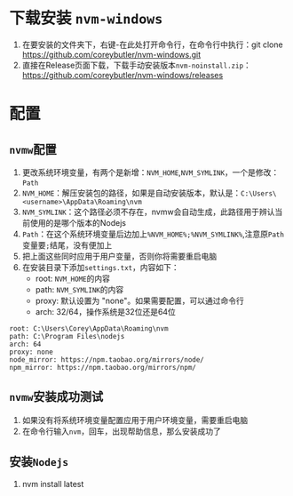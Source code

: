 # 下载安装 `nvm-windows`

1. 在要安装的文件夹下，右键-在此处打开命令行，在命令行中执行：git clone https://github.com/coreybutler/nvm-windows.git
1. 直接在Release页面下载，下载手动安装版本`nvm-noinstall.zip`：https://github.com/coreybutler/nvm-windows/releases

# 配置

## `nvmw`配置

1. 更改系统环境变量，有两个是新增：`NVM_HOME`,`NVM_SYMLINK`，一个是修改：`Path`
1. `NVM_HOME`：解压安装包的路径，如果是自动安装版本，默认是：`C:\Users\<username>\AppData\Roaming\nvm`
1. `NVM_SYMLINK`：这个路径必须不存在，nvmw会自动生成，此路径用于辨认当前使用的是哪个版本的Nodejs
1. `Path`：在这个系统环境变量后边加上`%NVM_HOME%;%NVM_SYMLINK%`,注意原`Path`变量要`;`结尾，没有便加上
1. 把上面这些同时应用于用户变量，否则你将需要重启电脑
1. 在安装目录下添加`settings.txt`，内容如下：
    * root: `NVM_HOME`的内容
    * path: `NVM_SYMLINK`的内容
    * proxy: 默认设置为 "none"。如果需要配置，可以通过命令行
    * arch: 32/64，操作系统是32位还是64位
  
```
root: C:\Users\Corey\AppData\Roaming\nvm
path: C:\Program Files\nodejs
arch: 64
proxy: none
node_mirror: https://npm.taobao.org/mirrors/node/
npm_mirror: https://npm.taobao.org/mirrors/npm/
```
## `nvmw`安装成功测试

1. 如果没有将系统环境变量配置应用于用户环境变量，需要重启电脑
1. 在命令行输入`nvm`，回车，出现帮助信息，那么安装成功了

## 安装`Nodejs`

1. nvm install latest
